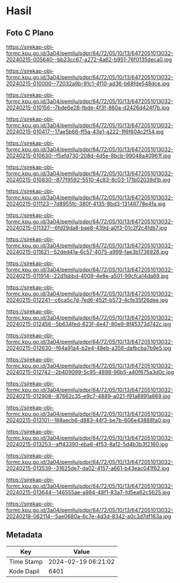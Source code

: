 # Hasil

## Foto C Plano

https://sirekap-obj-formc.kpu.go.id/3a04/pemilu/pdpr/64/72/05/10/13/6472051013032-20240215-005640--bb23cc67-a272-4a62-b951-76f0135deca0.jpg

https://sirekap-obj-formc.kpu.go.id/3a04/pemilu/pdpr/64/72/05/10/13/6472051013032-20240215-010000--72032a9b-91c1-4f10-ad36-b68fde548dce.jpg

https://sirekap-obj-formc.kpu.go.id/3a04/pemilu/pdpr/64/72/05/10/13/6472051013032-20240215-010156--7bde6e28-fbde-4f3f-860a-d2426d424f7b.jpg

https://sirekap-obj-formc.kpu.go.id/3a04/pemilu/pdpr/64/72/05/10/13/6472051013032-20240215-010417--17ae5b66-ff5a-43e1-a222-1f6f604c2f54.jpg

https://sirekap-obj-formc.kpu.go.id/3a04/pemilu/pdpr/64/72/05/10/13/6472051013032-20240215-010630--f5efd730-208d-4d5e-8bcb-99048a40961f.jpg

https://sirekap-obj-formc.kpu.go.id/3a04/pemilu/pdpr/64/72/05/10/13/6472051013032-20240215-010830--877f9592-5510-4c83-8c03-171b02039d1b.jpg

https://sirekap-obj-formc.kpu.go.id/3a04/pemilu/pdpr/64/72/05/10/13/6472051013032-20240215-011123--7d8955fc-380f-4135-8bd3-13148778e4fa.jpg

https://sirekap-obj-formc.kpu.go.id/3a04/pemilu/pdpr/64/72/05/10/13/6472051013032-20240215-011327--6fd29da8-bae8-439d-a0f3-01c2f2c4fdb7.jpg

https://sirekap-obj-formc.kpu.go.id/3a04/pemilu/pdpr/64/72/05/10/13/6472051013032-20240215-011621--52ded41a-6c57-4075-a999-fae3b1736928.jpg

https://sirekap-obj-formc.kpu.go.id/3a04/pemilu/pdpr/64/72/05/10/13/6472051013032-20240215-011914--22d1bbbd-4009-4e8e-a501-99cfca14da69.jpg

https://sirekap-obj-formc.kpu.go.id/3a04/pemilu/pdpr/64/72/05/10/13/6472051013032-20240215-012241--c6ca5c7d-7ed6-452f-b573-4cfe35f26dee.jpg

https://sirekap-obj-formc.kpu.go.id/3a04/pemilu/pdpr/64/72/05/10/13/6472051013032-20240215-012456--5b634fed-623f-4e47-80e9-8f45373d742c.jpg

https://sirekap-obj-formc.kpu.go.id/3a04/pemilu/pdpr/64/72/05/10/13/6472051013032-20240215-012630--f64a91a4-b2e4-48eb-a356-dafbcba7b9e5.jpg

https://sirekap-obj-formc.kpu.go.id/3a04/pemilu/pdpr/64/72/05/10/13/6472051013032-20240215-012742--2b409099-5c95-4898-96b5-a40f675a3d0c.jpg

https://sirekap-obj-formc.kpu.go.id/3a04/pemilu/pdpr/64/72/05/10/13/6472051013032-20240215-012908--87662c35-e9c7-4889-a021-f91a8991a869.jpg

https://sirekap-obj-formc.kpu.go.id/3a04/pemilu/pdpr/64/72/05/10/13/6472051013032-20240215-013101--188aecb6-d883-44f3-be7b-606e43888fa0.jpg

https://sirekap-obj-formc.kpu.go.id/3a04/pemilu/pdpr/64/72/05/10/13/6472051013032-20240215-013253--aff43390-eba6-4f53-8a12-5d4b3b3f2160.jpg

https://sirekap-obj-formc.kpu.go.id/3a04/pemilu/pdpr/64/72/05/10/13/6472051013032-20240215-013539--31625de7-da02-4157-a661-b43eac041f62.jpg

https://sirekap-obj-formc.kpu.go.id/3a04/pemilu/pdpr/64/72/05/10/13/6472051013032-20240215-013644--146555ae-a984-48f1-83a7-fd5ea62c5625.jpg

https://sirekap-obj-formc.kpu.go.id/3a04/pemilu/pdpr/64/72/05/10/13/6472051013032-20240218-062114--5ae0680a-6c7e-4d3d-8342-a0c3d7df163a.jpg


## Metadata

| Key        | Value               |
| ---------- | ------------------- |
| Time Stamp | 2024-02-19 06:21:02 |
| Kode Dapil | 6401                |



